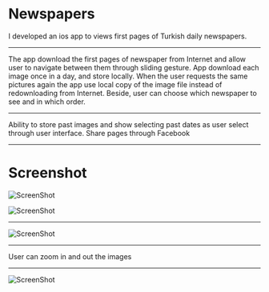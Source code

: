 # Newspapers
  I developed an ios app to views first pages of Turkish daily newspapers.

********************
  The app download the first pages of newspaper from Internet and allow user to navigate between them through sliding gesture. 
App download each image once in a day, and store locally. When the user requests the same pictures again the app use local copy of the image file instead of redownloading from Internet. Beside, user can choose which newspaper to see and in which order. 
********************
  Ability to store past images and show selecting past dates as user select through user interface. Share pages through Facebook
********************
  Screenshot
===
  ![ScreenShot](http://i.hizliresim.com/dPadDX.jpg)
  
  ![ScreenShot](http://i.hizliresim.com/gqD0v5.jpg)
  
 ********************
 
  ![ScreenShot](http://i.hizliresim.com/nRa6N0.jpg)
  
********************

  User can zoom in and out the images
  
  ********************
  
  ![ScreenShot](http://i.hizliresim.com/z31kLj.jpg)
